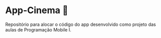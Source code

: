 # App-Cinema 🍿

Repositório para alocar o código do app desenvolvido como projeto das aulas de Programação Mobile I.
##
